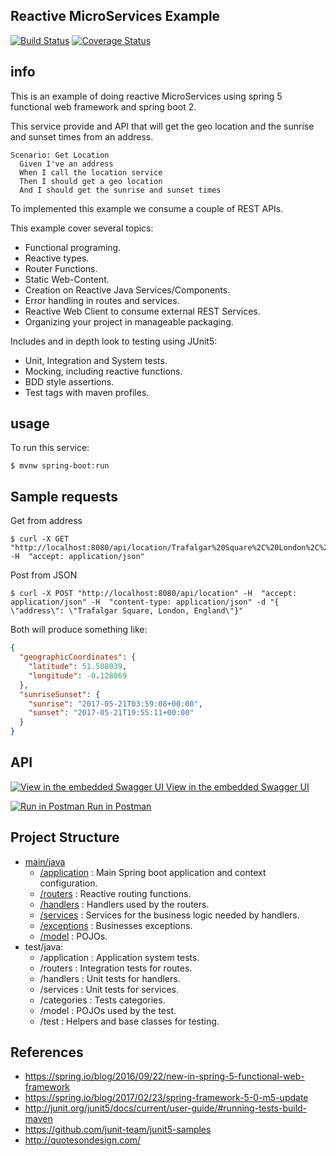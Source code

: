 ## Reactive MicroServices Example

[![Build Status](https://travis-ci.org/LearningByExample/reactive-ms-example.svg?branch=master)](https://travis-ci.org/LearningByExample/reactive-ms-example)
[![Coverage Status](https://coveralls.io/repos/github/LearningByExample/reactive-ms-example/badge.svg?branch=master)](https://coveralls.io/github/LearningByExample/reactive-ms-example?branch=master)
## info
This is an example of doing reactive MicroServices using spring 5 functional web framework and spring boot 2.

This service provide and API that will get the geo location and the sunrise and sunset times from an address.

```Gherkin
Scenario: Get Location
  Given I've an address
  When I call the location service
  Then I should get a geo location
  And I should get the sunrise and sunset times
```
To implemented this example we consume a couple of REST APIs.

This example cover several topics: 

- Functional programing.
- Reactive types.
- Router Functions.
- Static Web-Content.
- Creation on Reactive Java Services/Components.
- Error handling in routes and services.
- Reactive Web Client to consume external REST Services.
- Organizing your project in manageable packaging.

Includes and in depth look to testing using JUnit5:
- Unit, Integration and System tests.
- Mocking, including reactive functions.
- BDD style assertions.
- Test tags with maven profiles.

## usage

To run this service:

```shell
$ mvnw spring-boot:run
```

## Sample requests

Get from address
```shell
$ curl -X GET "http://localhost:8080/api/location/Trafalgar%20Square%2C%20London%2C%20England" -H  "accept: application/json"
```

Post from JSON
```shell
$ curl -X POST "http://localhost:8080/api/location" -H  "accept: application/json" -H  "content-type: application/json" -d "{  \"address\": \"Trafalgar Square, London, England\"}"
```

Both will produce something like:
```json
{
  "geographicCoordinates": {
    "latitude": 51.508039,
    "longitude": -0.128069
  },
  "sunriseSunset": {
    "sunrise": "2017-05-21T03:59:08+00:00",
    "sunset": "2017-05-21T19:55:11+00:00"
  }
}
```

## API
[![View in the embedded Swagger UI](https://avatars0.githubusercontent.com/u/7658037?v=3&s=20) View in the embedded Swagger UI](http://localhost:8080/index.html)

[![Run in Postman](https://lh4.googleusercontent.com/Dfqo9J42K7-xRvHW3GVpTU7YCa_zpy3kEDSIlKjpd2RAvVlNfZe5pn8Swaa4TgCWNTuOJOAfwWY=s20) Run in Postman](https://app.getpostman.com/run-collection/498aea143dc572212f17)

## Project Structure

- [main/java](/src/main/java)
    - [/application](/src/main/java/org/learning/by/example/reactive/microservices/application) : Main Spring boot application and context configuration.  
    - [/routers](/src/main/java/org/learning/by/example/reactive/microservices/routers) : Reactive routing functions.
    - [/handlers](/src/main/java/org/learning/by/example/reactive/microservices/handlers) : Handlers used by the routers.
    - [/services](/src/main/java/org/learning/by/example/reactive/microservices/services) : Services for the business logic needed by handlers.
    - [/exceptions](/src/main/java/org/learning/by/example/reactive/microservices/exceptions) : Businesses exceptions.
    - [/model](/src/main/java/org/learning/by/example/reactive/microservices/model) : POJOs.
- test/java:
    - /application : Application system tests.
    - /routers : Integration tests for routes.
    - /handlers : Unit tests for handlers.
    - /services : Unit tests for services.
    - /categories : Tests categories.
    - /model : POJOs used by the test.
    - /test : Helpers and base classes for testing.

## References

- https://spring.io/blog/2016/09/22/new-in-spring-5-functional-web-framework
- https://spring.io/blog/2017/02/23/spring-framework-5-0-m5-update
- http://junit.org/junit5/docs/current/user-guide/#running-tests-build-maven
- https://github.com/junit-team/junit5-samples
- http://quotesondesign.com/
